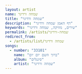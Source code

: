 ```yaml
---
layout: artist
name: שמחה ורדיגר
title: "שמחה ורדיגר"
description: "דף האמן שמחה ורדיגר"
keywords: "שירים, מוזיקה, שמחה ורדיגר"
permalink: /artists/שמחה-ורדיגר
redirect_from:
  - /artists/list/שמחה ורדיגר
songs:
  - number: "33101"
    name: "ברוך השם יום יום"
    album: "סינגלים"
    artist: "שמחה ורדיגר"
---
```

